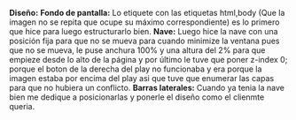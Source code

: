 **Diseño:**
**Fondo de pantalla:**
Lo etiquete con las etiquetas html,body (Que la imagen no se repita que ocupe su máximo correspondiente) es lo primero que hice para luego estructurarlo bien. 
**Nave:**
Luego hice la nave con una posición fija para que no se mueva para cuando minimize la ventana pues que no se mueva, le puse anchura 100% y una altura del 2% para que empieze desde lo alto de la página y por último le tuve que poner z-index 0; porque el boton de la derecha del play no funcionaba y era porque la imagen estaba por encima del play asi que tuve que enumerar las capas para que no hubiera un conflicto.
**Barras laterales:**
Cuando ya tenia la nave bien me dedique a posicionarlas y ponerle el diseño como el clienmte queria.
  
